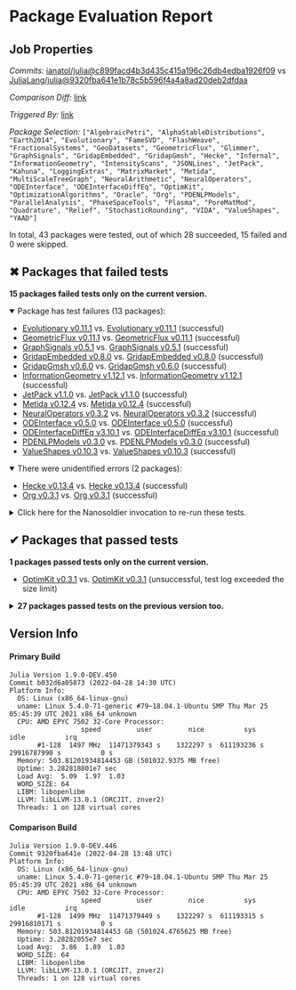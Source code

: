# Package Evaluation Report

## Job Properties

*Commits:* [ianatol/julia@c899facd4b3d435c415a196c26db4edba1926f09](https://github.com/ianatol/julia/commit/c899facd4b3d435c415a196c26db4edba1926f09) vs [JuliaLang/julia@9320fba641e1b78c5b596f4a4a8ad20deb2dfdaa](https://github.com/JuliaLang/julia/commit/9320fba641e1b78c5b596f4a4a8ad20deb2dfdaa)

*Comparison Diff:* [link](https://github.com/JuliaLang/julia/compare/9320fba641e1b78c5b596f4a4a8ad20deb2dfdaa..ianatol/julia:c899facd4b3d435c415a196c26db4edba1926f09)

*Triggered By:* [link](https://github.com/JuliaLang/julia/pull/45062#issuecomment-1112404064)

*Package Selection:* `["AlgebraicPetri", "AlphaStableDistributions", "Earth2014", "Evolutionary", "FameSVD", "FlashWeave", "FractionalSystems", "GeoDatasets", "GeometricFlux", "Glimmer", "GraphSignals", "GridapEmbedded", "GridapGmsh", "Hecke", "Infernal", "InformationGeometry", "IntensityScans", "JSONLines", "JetPack", "Kahuna", "LoggingExtras", "MatrixMarket", "Metida", "MultiScaleTreeGraph", "NeuralArithmetic", "NeuralOperators", "ODEInterface", "ODEInterfaceDiffEq", "OptimKit", "OptimizationAlgorithms", "Oracle", "Org", "PDENLPModels", "ParallelAnalysis", "PhaseSpaceTools", "Plasma", "PoreMatMod", "Quadrature", "Relief", "StochasticRounding", "VIDA", "ValueShapes", "YAAD"]`

In total, 43 packages were tested, out of which 28 succeeded, 15 failed and 0 were skipped.


## ✖ Packages that failed tests

**15 packages failed tests only on the current version.**

<details open><summary>Package has test failures (13 packages):</summary>
<p>


- [Evolutionary v0.11.1](https://s3.amazonaws.com/julialang-reports/nanosoldier/pkgeval/by_hash/c899fac_vs_9320fba/Evolutionary.primary.log) vs. [Evolutionary v0.11.1](https://s3.amazonaws.com/julialang-reports/nanosoldier/pkgeval/by_hash/c899fac_vs_9320fba/Evolutionary.against.log) (successful)
- [GeometricFlux v0.11.1](https://s3.amazonaws.com/julialang-reports/nanosoldier/pkgeval/by_hash/c899fac_vs_9320fba/GeometricFlux.primary.log) vs. [GeometricFlux v0.11.1](https://s3.amazonaws.com/julialang-reports/nanosoldier/pkgeval/by_hash/c899fac_vs_9320fba/GeometricFlux.against.log) (successful)
- [GraphSignals v0.5.1](https://s3.amazonaws.com/julialang-reports/nanosoldier/pkgeval/by_hash/c899fac_vs_9320fba/GraphSignals.primary.log) vs. [GraphSignals v0.5.1](https://s3.amazonaws.com/julialang-reports/nanosoldier/pkgeval/by_hash/c899fac_vs_9320fba/GraphSignals.against.log) (successful)
- [GridapEmbedded v0.8.0](https://s3.amazonaws.com/julialang-reports/nanosoldier/pkgeval/by_hash/c899fac_vs_9320fba/GridapEmbedded.primary.log) vs. [GridapEmbedded v0.8.0](https://s3.amazonaws.com/julialang-reports/nanosoldier/pkgeval/by_hash/c899fac_vs_9320fba/GridapEmbedded.against.log) (successful)
- [GridapGmsh v0.6.0](https://s3.amazonaws.com/julialang-reports/nanosoldier/pkgeval/by_hash/c899fac_vs_9320fba/GridapGmsh.primary.log) vs. [GridapGmsh v0.6.0](https://s3.amazonaws.com/julialang-reports/nanosoldier/pkgeval/by_hash/c899fac_vs_9320fba/GridapGmsh.against.log) (successful)
- [InformationGeometry v1.12.1](https://s3.amazonaws.com/julialang-reports/nanosoldier/pkgeval/by_hash/c899fac_vs_9320fba/InformationGeometry.primary.log) vs. [InformationGeometry v1.12.1](https://s3.amazonaws.com/julialang-reports/nanosoldier/pkgeval/by_hash/c899fac_vs_9320fba/InformationGeometry.against.log) (successful)
- [JetPack v1.1.0](https://s3.amazonaws.com/julialang-reports/nanosoldier/pkgeval/by_hash/c899fac_vs_9320fba/JetPack.primary.log) vs. [JetPack v1.1.0](https://s3.amazonaws.com/julialang-reports/nanosoldier/pkgeval/by_hash/c899fac_vs_9320fba/JetPack.against.log) (successful)
- [Metida v0.12.4](https://s3.amazonaws.com/julialang-reports/nanosoldier/pkgeval/by_hash/c899fac_vs_9320fba/Metida.primary.log) vs. [Metida v0.12.4](https://s3.amazonaws.com/julialang-reports/nanosoldier/pkgeval/by_hash/c899fac_vs_9320fba/Metida.against.log) (successful)
- [NeuralOperators v0.3.2](https://s3.amazonaws.com/julialang-reports/nanosoldier/pkgeval/by_hash/c899fac_vs_9320fba/NeuralOperators.primary.log) vs. [NeuralOperators v0.3.2](https://s3.amazonaws.com/julialang-reports/nanosoldier/pkgeval/by_hash/c899fac_vs_9320fba/NeuralOperators.against.log) (successful)
- [ODEInterface v0.5.0](https://s3.amazonaws.com/julialang-reports/nanosoldier/pkgeval/by_hash/c899fac_vs_9320fba/ODEInterface.primary.log) vs. [ODEInterface v0.5.0](https://s3.amazonaws.com/julialang-reports/nanosoldier/pkgeval/by_hash/c899fac_vs_9320fba/ODEInterface.against.log) (successful)
- [ODEInterfaceDiffEq v3.10.1](https://s3.amazonaws.com/julialang-reports/nanosoldier/pkgeval/by_hash/c899fac_vs_9320fba/ODEInterfaceDiffEq.primary.log) vs. [ODEInterfaceDiffEq v3.10.1](https://s3.amazonaws.com/julialang-reports/nanosoldier/pkgeval/by_hash/c899fac_vs_9320fba/ODEInterfaceDiffEq.against.log) (successful)
- [PDENLPModels v0.3.0](https://s3.amazonaws.com/julialang-reports/nanosoldier/pkgeval/by_hash/c899fac_vs_9320fba/PDENLPModels.primary.log) vs. [PDENLPModels v0.3.0](https://s3.amazonaws.com/julialang-reports/nanosoldier/pkgeval/by_hash/c899fac_vs_9320fba/PDENLPModels.against.log) (successful)
- [ValueShapes v0.10.3](https://s3.amazonaws.com/julialang-reports/nanosoldier/pkgeval/by_hash/c899fac_vs_9320fba/ValueShapes.primary.log) vs. [ValueShapes v0.10.3](https://s3.amazonaws.com/julialang-reports/nanosoldier/pkgeval/by_hash/c899fac_vs_9320fba/ValueShapes.against.log) (successful)

</p>
</details>

<details open><summary>There were unidentified errors (2 packages):</summary>
<p>


- [Hecke v0.13.4](https://s3.amazonaws.com/julialang-reports/nanosoldier/pkgeval/by_hash/c899fac_vs_9320fba/Hecke.primary.log) vs. [Hecke v0.13.4](https://s3.amazonaws.com/julialang-reports/nanosoldier/pkgeval/by_hash/c899fac_vs_9320fba/Hecke.against.log) (successful)
- [Org v0.3.1](https://s3.amazonaws.com/julialang-reports/nanosoldier/pkgeval/by_hash/c899fac_vs_9320fba/Org.primary.log) vs. [Org v0.3.1](https://s3.amazonaws.com/julialang-reports/nanosoldier/pkgeval/by_hash/c899fac_vs_9320fba/Org.against.log) (successful)

</p>
</details>

<details><summary>Click here for the Nanosoldier invocation to re-run these tests.</summary>
<p>

```
@nanosoldier `runtests(["Evolutionary", "GeometricFlux", "GraphSignals", "GridapEmbedded", "GridapGmsh", "Hecke", "InformationGeometry", "JetPack", "Metida", "NeuralOperators", "ODEInterface", "ODEInterfaceDiffEq", "Org", "PDENLPModels", "ValueShapes"], vs = ":master")`
```

</p>
</details>



## ✔ Packages that passed tests

**1 packages passed tests only on the current version.**

- [OptimKit v0.3.1](https://s3.amazonaws.com/julialang-reports/nanosoldier/pkgeval/by_hash/c899fac_vs_9320fba/OptimKit.primary.log) vs. [OptimKit v0.3.1](https://s3.amazonaws.com/julialang-reports/nanosoldier/pkgeval/by_hash/c899fac_vs_9320fba/OptimKit.against.log) (unsuccessful, test log exceeded the size limit)

<details><summary><strong>27 packages passed tests on the previous version too.</strong></summary>
<p>

- [AlgebraicPetri v0.7.1](https://s3.amazonaws.com/julialang-reports/nanosoldier/pkgeval/by_hash/c899fac_vs_9320fba/AlgebraicPetri.primary.log)
- [AlphaStableDistributions v1.1.3](https://s3.amazonaws.com/julialang-reports/nanosoldier/pkgeval/by_hash/c899fac_vs_9320fba/AlphaStableDistributions.primary.log)
- [Earth2014 v0.1.0](https://s3.amazonaws.com/julialang-reports/nanosoldier/pkgeval/by_hash/c899fac_vs_9320fba/Earth2014.primary.log)
- [FameSVD v0.1.0](https://s3.amazonaws.com/julialang-reports/nanosoldier/pkgeval/by_hash/c899fac_vs_9320fba/FameSVD.primary.log)
- [FlashWeave v0.18.1](https://s3.amazonaws.com/julialang-reports/nanosoldier/pkgeval/by_hash/c899fac_vs_9320fba/FlashWeave.primary.log)
- [FractionalSystems v0.1.3](https://s3.amazonaws.com/julialang-reports/nanosoldier/pkgeval/by_hash/c899fac_vs_9320fba/FractionalSystems.primary.log)
- [GeoDatasets v0.1.6](https://s3.amazonaws.com/julialang-reports/nanosoldier/pkgeval/by_hash/c899fac_vs_9320fba/GeoDatasets.primary.log)
- [Glimmer v0.2.1](https://s3.amazonaws.com/julialang-reports/nanosoldier/pkgeval/by_hash/c899fac_vs_9320fba/Glimmer.primary.log)
- [Infernal v0.1.1](https://s3.amazonaws.com/julialang-reports/nanosoldier/pkgeval/by_hash/c899fac_vs_9320fba/Infernal.primary.log)
- [IntensityScans v0.2.3](https://s3.amazonaws.com/julialang-reports/nanosoldier/pkgeval/by_hash/c899fac_vs_9320fba/IntensityScans.primary.log)
- [JSONLines v2.0.1](https://s3.amazonaws.com/julialang-reports/nanosoldier/pkgeval/by_hash/c899fac_vs_9320fba/JSONLines.primary.log)
- [Kahuna v0.1.0](https://s3.amazonaws.com/julialang-reports/nanosoldier/pkgeval/by_hash/c899fac_vs_9320fba/Kahuna.primary.log)
- [LoggingExtras v0.4.7](https://s3.amazonaws.com/julialang-reports/nanosoldier/pkgeval/by_hash/c899fac_vs_9320fba/LoggingExtras.primary.log)
- [MatrixMarket v0.3.1](https://s3.amazonaws.com/julialang-reports/nanosoldier/pkgeval/by_hash/c899fac_vs_9320fba/MatrixMarket.primary.log)
- [MultiScaleTreeGraph v0.5.0](https://s3.amazonaws.com/julialang-reports/nanosoldier/pkgeval/by_hash/c899fac_vs_9320fba/MultiScaleTreeGraph.primary.log)
- [NeuralArithmetic v1.0.7](https://s3.amazonaws.com/julialang-reports/nanosoldier/pkgeval/by_hash/c899fac_vs_9320fba/NeuralArithmetic.primary.log)
- [OptimizationAlgorithms v0.2.0](https://s3.amazonaws.com/julialang-reports/nanosoldier/pkgeval/by_hash/c899fac_vs_9320fba/OptimizationAlgorithms.primary.log)
- [Oracle v0.3.1](https://s3.amazonaws.com/julialang-reports/nanosoldier/pkgeval/by_hash/c899fac_vs_9320fba/Oracle.primary.log)
- [ParallelAnalysis v0.1.2](https://s3.amazonaws.com/julialang-reports/nanosoldier/pkgeval/by_hash/c899fac_vs_9320fba/ParallelAnalysis.primary.log)
- [PhaseSpaceTools v1.0.2](https://s3.amazonaws.com/julialang-reports/nanosoldier/pkgeval/by_hash/c899fac_vs_9320fba/PhaseSpaceTools.primary.log)
- [Plasma v0.1.3](https://s3.amazonaws.com/julialang-reports/nanosoldier/pkgeval/by_hash/c899fac_vs_9320fba/Plasma.primary.log)
- [PoreMatMod v0.2.14](https://s3.amazonaws.com/julialang-reports/nanosoldier/pkgeval/by_hash/c899fac_vs_9320fba/PoreMatMod.primary.log)
- [Quadrature v1.12.0](https://s3.amazonaws.com/julialang-reports/nanosoldier/pkgeval/by_hash/c899fac_vs_9320fba/Quadrature.primary.log)
- [Relief v0.2.0](https://s3.amazonaws.com/julialang-reports/nanosoldier/pkgeval/by_hash/c899fac_vs_9320fba/Relief.primary.log)
- [StochasticRounding v0.6.2](https://s3.amazonaws.com/julialang-reports/nanosoldier/pkgeval/by_hash/c899fac_vs_9320fba/StochasticRounding.primary.log)
- [VIDA v0.10.7](https://s3.amazonaws.com/julialang-reports/nanosoldier/pkgeval/by_hash/c899fac_vs_9320fba/VIDA.primary.log)
- [YAAD v0.1.0](https://s3.amazonaws.com/julialang-reports/nanosoldier/pkgeval/by_hash/c899fac_vs_9320fba/YAAD.primary.log)

</p>
</details>


## Version Info

#### Primary Build

```
Julia Version 1.9.0-DEV.450
Commit b032d6a05873 (2022-04-28 14:30 UTC)
Platform Info:
  OS: Linux (x86_64-linux-gnu)
  uname: Linux 5.4.0-71-generic #79~18.04.1-Ubuntu SMP Thu Mar 25 05:45:39 UTC 2021 x86_64 unknown
  CPU: AMD EPYC 7502 32-Core Processor: 
                  speed         user         nice          sys         idle          irq
       #1-128  1497 MHz  11471379343 s    1322297 s  611193236 s  29916787990 s          0 s
  Memory: 503.81201934814453 GB (501032.9375 MB free)
  Uptime: 3.282818801e7 sec
  Load Avg:  5.09  1.97  1.03
  WORD_SIZE: 64
  LIBM: libopenlibm
  LLVM: libLLVM-13.0.1 (ORCJIT, znver2)
  Threads: 1 on 128 virtual cores

```

#### Comparison Build

```
Julia Version 1.9.0-DEV.446
Commit 9320fba641e (2022-04-28 13:48 UTC)
Platform Info:
  OS: Linux (x86_64-linux-gnu)
  uname: Linux 5.4.0-71-generic #79~18.04.1-Ubuntu SMP Thu Mar 25 05:45:39 UTC 2021 x86_64 unknown
  CPU: AMD EPYC 7502 32-Core Processor: 
                  speed         user         nice          sys         idle          irq
       #1-128  1499 MHz  11471379449 s    1322297 s  611193315 s  29916810171 s          0 s
  Memory: 503.81201934814453 GB (501024.4765625 MB free)
  Uptime: 3.28282055e7 sec
  Load Avg:  3.86  1.89  1.03
  WORD_SIZE: 64
  LIBM: libopenlibm
  LLVM: libLLVM-13.0.1 (ORCJIT, znver2)
  Threads: 1 on 128 virtual cores

```
<!-- Generated on 2022-04-28T13:31:24.128 -->
